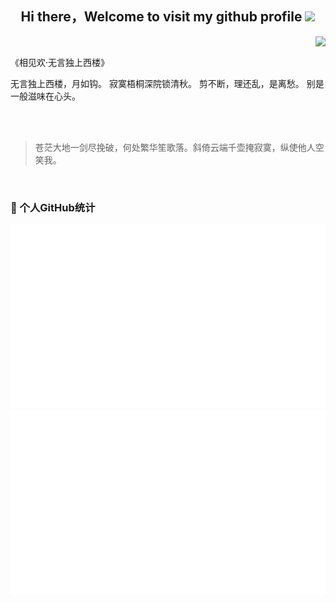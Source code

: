 <h2 align="center"> Hi there，Welcome to visit my github profile <img
            src="https://media.giphy.com/media/mGcNjsfWAjY5AEZNw6/giphy.gif" width="50" /> </h2>
	    
<img src="https://weather-icon.journeyad.repl.co/@shanghai?v=1" align="right">

<br />

《相见欢·无言独上西楼》

无言独上西楼，月如钩。
寂寞梧桐深院锁清秋。
剪不断，理还乱，是离愁。
别是一般滋味在心头。

<br />
<br />

> 苍茫大地一剑尽挽破，何处繁华笙歌落。斜倚云端千壶掩寂寞，纵使他人空笑我。

<br />




### 🥳 个人GitHub统计
![](https://github.com/axetroy/github-stats/blob/master/generated/overview.svg)
![](https://github.com/axetroy/github-stats/blob/master/generated/languages.svg)


	
  
<!--
**journey-ad/github-mch** is a ✨ _special_ ✨ repository because its `README.md` (this file) appears on your GitHub profile.

Here are some ideas to get you started:

- 🔭 I’m currently working on ...
- 🌱 I’m currently learning ...
- 👯 I’m looking to collaborate on ...
- 🤔 I’m looking for help with ...
- 💬 Ask me about ...
- 📫 How to reach me: ...
- 😄 Pronouns: ...
- ⚡ Fun fact: ...
-->
